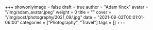 +++
showonlyimage = false
draft = true
author = "Adam Knox"
avatar = "/img/adam_avatar.jpeg"
weight = 0
title = ""
cover = "/img/post/photography/2021_09/.jpg"
date = "2021-09-02T00:01:01-06:00"
categories = ["Photography", "Travel"]
tags = []
+++
<!--more-->
